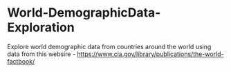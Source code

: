 # World-DemographicData-Exploration
Explore world demographic data from countries around the world using data from this websire - https://www.cia.gov/library/publications/the-world-factbook/
